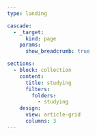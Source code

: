 ```yaml
---
type: landing

cascade:
  - _target:
      kind: page
    params:
      show_breadcrumb: true

sections:
  - block: collection
    content:
      title: studying
      filters:
        folders:
          - studying
    design:
      view: article-grid
      columns: 3
---
```

